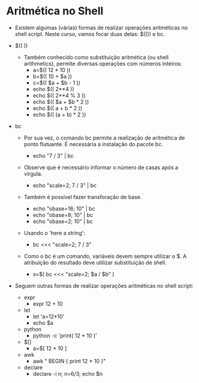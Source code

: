 # Aritmética no Shell

* Existem algumas (várias) formas de realizar operações aritméticas no shell script.
Neste curso, vamos focar duas delas: $(()) e bc.

* $(( ))
    * Também conhecido como substituição aritmética (ou shell arithmetics), permite diversas operações com números inteiros:
        * a=$(( 12 * 10 ))
        * b=$(( 10 + $a ))
        * c=$(( $a + $b - 1 ))
        * echo $(( 2**4 ))
        * echo $(( 2**4 % 3 ))
        * echo $(( $a + $b * 2 ))
        * echo $(( a + b * 2 ))
        * echo $(( (a + b) * 2 ))

* bc
    * Por sua vez, o comando bc permite a realização de aritmética de ponto flutuante. É necessária a instalação do pacote bc.
        * echo "7 / 3" | bc
    * Observe que é necessário informar o número de casas após a vírgula.
        * echo "scale=2; 7 / 3" | bc
    * Também é possível fazer transforação de base.

        * echo "obase=16; 10" | bc
        * echo "obase=8; 10" | bc
        * echo "obase=2; 10" | bc

    * Usando o 'here a string':

        * bc <<< "scale=2; 7 / 3" 

    * Como o bc é um comando, variáveis devem sempre utilizar o $. A atribuição do resultado deve utilizar substituição de shell.

        * x=$( bc <<< "scale=2; $a / $b" )

* Seguem outras formas de realizar operações aritméticas no shell script:

    * expr
        * expr 12 + 10
    * let
        * let 'a=12*10'
        * echo $a
    * python
        * python -c 'print( 12 * 10 )'
    * $[]
        * a=$[ 12 * 10 ]
    * awk
        * awk " BEGIN { print 12 * 10 }"
    * declare
        * declare -i n; n=6/3; echo $n

